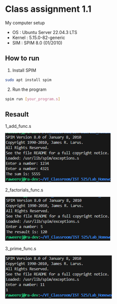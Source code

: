 # Class assignment 1.1
My computer setup
- OS : Ubuntu Server 22.04.3 LTS
- Kernel : 5.15.0-82-generic
- SIM : SPIM 8.0 (01/2010)

## How to run
1. Install SPIM 
```bash
sudo apt install spim
```
2. Run the program
```bash
spim run [your_program.s]
```

## Resault
1_add_func.s

![Alt text](image-1.png)


2_factorials_func.s

![Alt text](image-2.png)


3_prime_func.s

![Alt text](image-3.png)